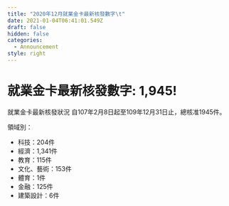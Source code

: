 ```yaml
---
title: "2020年12月就業金卡最新核發數字\t"
date: 2021-01-04T06:41:01.549Z
draft: false
hidden: false
categories:
  - Announcement
style: right
---
```

# 就業金卡最新核發數字: 1,945!

就業金卡最新核發狀況 自107年2月8日起至109年12月31日止，總核准1945件。 

領域別：

* 科技：204件
* 經濟：1,341件
* 教育：115件
* 文化、藝術：153件
* 體育：1件
* 金融：125件
* 建築設計：6件